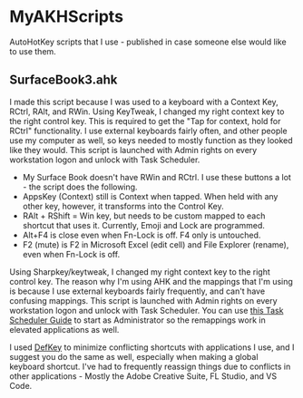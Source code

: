 
# MyAKHScripts
AutoHotKey scripts that I use - published in case someone else would like to use them.

SurfaceBook3.ahk
-
 I made this script because I was used to a keyboard with a Context Key, RCtrl, RAlt, and RWin. Using KeyTweak, I changed my right context key to the right control key. This is required to get the "Tap for context, hold for RCtrl" functionality.
I use external keyboards fairly often, and other people use my computer as well, so keys needed to mostly function as they looked like they would.
This script is launched with Admin rights on every workstation logon and unlock with Task Scheduler.
- My Surface Book doesn't have RWin and RCtrl. I use these buttons a lot - the script does the following.
- AppsKey (Context) still is Context when tapped. When held with any other key, however, it transforms into the Control Key.
- RAlt + RShift = Win key, but needs to be custom mapped to each shortcut that uses it. 
	Currently, Emoji and Lock are programmed.  
- Alt+F4 is close even when Fn-Lock is off. F4 only is untouched.
- F2 (mute) is F2 in Microsoft Excel (edit cell) and File Explorer (rename), even when Fn-Lock is off.

Using Sharpkey/keytweak, I changed my right context key to the right control key.
The reason why I'm using AHK and the mappings that I'm using is because I use external keyboards fairly frequently, and can't have confusing mappings. 
This script is launched with Admin rights on every workstation logon and unlock with Task Scheduler. You can use [this Task Scheduler Guide](http://forum.notebookreview.com/threads/the-throttlestop-guide.531329/#post-6865107) to start as Administrator so the remappings work in elevated applications as well. 


I used [DefKey](https://defkey.com/) to minimize conflicting shortcuts with applications I use, and I suggest you do the same as well, especially when making a global keyboard shortcut. I've had to frequently reassign things due to conflicts in other applications - Mostly the Adobe Creative Suite, FL Studio, and VS Code.
